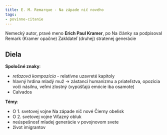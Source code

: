 ```yaml
---
title: E. M. Remarque - Na západe nič nového
tags: 
- povinne-citanie
---
```


Nemecký autor, pravé meno **Erich Paul Kramer**, po 
Na články sa podpisoval Remark (Kramer opačne)
Zakldateľ (druhej) stratenej generácie

## Diela

**Spoločné znaky**:
- *reťazová kompozícia* - relatívne uzavreté kapitoly
- hlavný hrdina mladý muž -> zástanci humanizmu a priateľstva, opozícia voči násilnu, veľmi zlostný (vypúšťajú emócie iba osamote)
- Calvados

**Témy**:
- O 1. svetovej vojne
    Na západe nič nové
    Čierny obelisk
- O 2. svetovej vojne
    Víťazný obluk
- neúspešnosť mladej generácie v povojnovom svete
- život imigrantov

